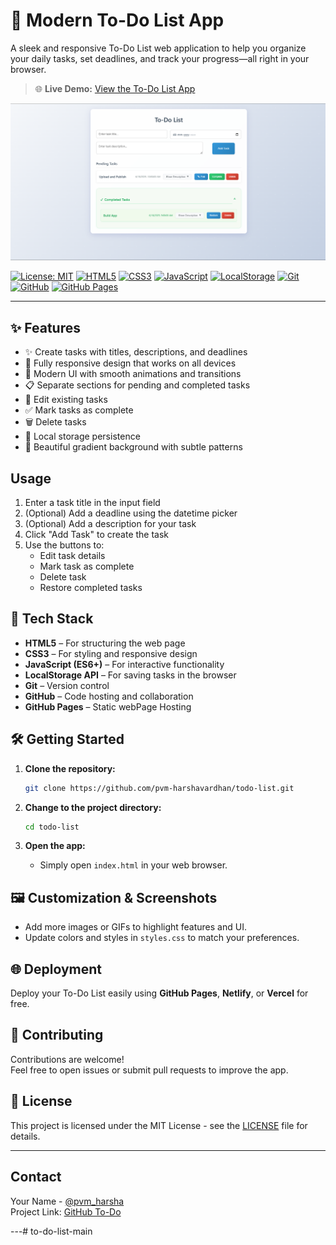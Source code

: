 # 📝 Modern To-Do List App

A sleek and responsive To-Do List web application to help you organize your daily tasks, set deadlines, and track your progress—all right in your browser.

> 🌐 **Live Demo:** [View the To-Do List App](https://pvm-harshavardhan.github.io/todo-list/)

![App Screenshot](project_screenshot.png)

[![License: MIT](https://img.shields.io/badge/License-MIT-yellow.svg)](LICENSE)
[![HTML5](https://img.shields.io/badge/HTML5-E34F26?logo=html5&logoColor=white)](https://developer.mozilla.org/en-US/docs/Web/HTML)
[![CSS3](https://img.shields.io/badge/CSS3-1572B6?logo=css&logoColor=white)](https://developer.mozilla.org/en-US/docs/Web/CSS)
[![JavaScript](https://img.shields.io/badge/JavaScript-F7DF1E?logo=javascript&logoColor=black)](https://developer.mozilla.org/en-US/docs/Web/JavaScript)
[![LocalStorage](https://img.shields.io/badge/LocalStorage-Browser-informational)](https://developer.mozilla.org/en-US/docs/Web/API/Window/localStorage)
[![Git](https://img.shields.io/badge/Git-F05032?logo=git&logoColor=white)](https://git-scm.com/)
[![GitHub](https://img.shields.io/badge/GitHub-181717?logo=github&logoColor=white)](https://github.com/)
[![GitHub Pages](https://img.shields.io/badge/GitHub_Pages-121013?logo=github&logoColor=white)](https://pages.github.com/)


---

## ✨ Features

- ✨ Create tasks with titles, descriptions, and deadlines
- 📱 Fully responsive design that works on all devices
- 🎨 Modern UI with smooth animations and transitions
- 📋 Separate sections for pending and completed tasks
- 🔄 Edit existing tasks
- ✅ Mark tasks as complete
- 🗑️ Delete tasks
- 💾 Local storage persistence
- 🌈 Beautiful gradient background with subtle patterns


## Usage

1. Enter a task title in the input field
2. (Optional) Add a deadline using the datetime picker
3. (Optional) Add a description for your task
4. Click "Add Task" to create the task
5. Use the buttons to:
   - Edit task details
   - Mark task as complete
   - Delete task
   - Restore completed tasks


## 🚀 Tech Stack

- 	**HTML5** – For structuring the web page
- 	**CSS3** – For styling and responsive design
-	**JavaScript (ES6+)** – For interactive functionality
- 	**LocalStorage API** – For saving tasks in the browser
-	**Git** – Version control
-	**GitHub** – Code hosting and collaboration
-	**GitHub Pages** – Static webPage Hosting


## 🛠️ Getting Started

1. **Clone the repository:**
   ```bash
   git clone https://github.com/pvm-harshavardhan/todo-list.git
   ```
2. **Change to the project directory:**
   ```bash
   cd todo-list
   ```

3. **Open the app:**
   - Simply open `index.html` in your web browser.

## 🖼️ Customization & Screenshots

- Add more images or GIFs to highlight features and UI.
- Update colors and styles in `styles.css` to match your preferences.

## 🌐 Deployment

Deploy your To-Do List easily using **GitHub Pages**, **Netlify**, or **Vercel** for free.

## 🤝 Contributing

Contributions are welcome!  
Feel free to open issues or submit pull requests to improve the app.

## 📄 License

This project is licensed under the MIT License - see the [LICENSE](LICENSE) file for details.

---

## Contact

Your Name - [@pvm_harsha](https://x.com/pvm_harsha)  
Project Link: [GitHub To-Do](https://github.com/pvm-harshavardhan/todo-list)

---#   t o - d o - l i s t - m a i n 
 
 